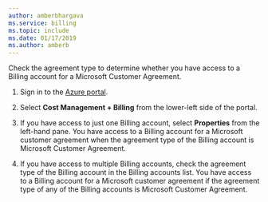 ```yaml
---
author: amberbhargava
ms.service: billing
ms.topic: include
ms.date: 01/17/2019
ms.author: amberb
---
```


Check the agreement type to determine whether you have access to a Billing account for a Microsoft Customer Agreement.

1. Sign in to the [Azure portal]( http://portal.azure.com).

2. Select **Cost Management + Billing** from the lower-left side of the portal.

3. If you have access to just one Billing account, select **Properties** from the left-hand pane. You have access to a Billing account for a Microsoft customer agreement when the agreement type of the Billing account is Microsoft Customer Agreement.

4. If you have access to multiple Billing accounts, check the agreement type of the Billing account in the Billing accounts list. You have access to a Billing account for a Microsoft customer agreement if the agreement type of any of the Billing accounts is Microsoft Customer Agreement.